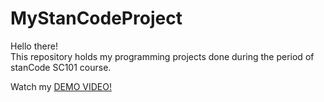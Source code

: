 # MyStanCodeProject
Hello there!\
This repository holds my programming projects done during the period of stanCode SC101 course.

Watch my [DEMO VIDEO!](link) 
